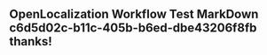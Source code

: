 <properties
ms.topic="hero-topic"
ms.test1="hero-topic"
ms.test2="test"/>

## OpenLocalization Workflow Test MarkDown c6d5d02c-b11c-405b-b6ed-dbe43206f8fb thanks!
